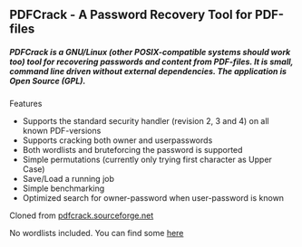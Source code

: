 ## PDFCrack - A Password Recovery Tool for PDF-files

##### PDFCrack is a GNU/Linux (other POSIX-compatible systems should work too) tool for recovering passwords and content from PDF-files. It is small, command line driven without external dependencies. The application is Open Source (GPL).
Features

* Supports the standard security handler (revision 2, 3 and 4) on all known PDF-versions
* Supports cracking both owner and userpasswords
* Both wordlists and bruteforcing the password is supported
* Simple permutations (currently only trying first character as Upper Case)
* Save/Load a running job
* Simple benchmarking
* Optimized search for owner-password when user-password is known

Cloned from [pdfcrack.sourceforge.net](http://pdfcrack.sourceforge.net)

No wordlists included.  You can find some [here](https://github.com/jeanphorn/wordlist)